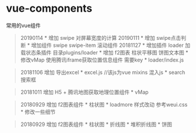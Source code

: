 # vue-components
常用的vue组件
> 20190114
    * 增加 swipe 对屏幕宽度的计算
> 20190111
    * 增加 swipe点击判断
    * 增加组件 swipe swipe-item 滚动组件
> 20181127 
    * 增加插件 loader 加载状态条插件  目录plugins/loader
    * 增加 f2图表 柱状平移图 饼图文本图
    * 修改vMap 使用腾讯iframe获取位置信息组件 需要key
    * loader/index.js

> 20181106 增加 导出excel
    * excel.js //该js为vue mixins 混入js
    * search 搜索框

> 20181011 增加 H5 + 腾讯地图获取地理位置组件
    * vMap
    
> 20180929 增加 f2图表组件 
    * 柱状图
    * loadmore 样式改动 参考weui.css
    * 修改一些细节
    
> 20180929 增加 f2图表组件 
    * 柱状图
    * 折线图
    * 堆积折线图
    * 饼图
